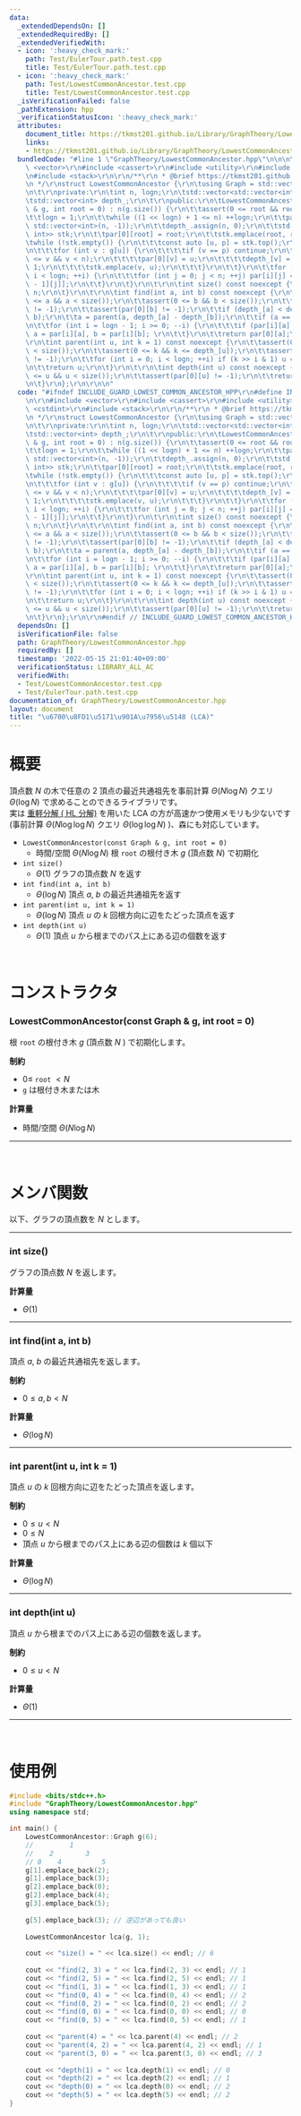 ```yaml
---
data:
  _extendedDependsOn: []
  _extendedRequiredBy: []
  _extendedVerifiedWith:
  - icon: ':heavy_check_mark:'
    path: Test/EulerTour.path.test.cpp
    title: Test/EulerTour.path.test.cpp
  - icon: ':heavy_check_mark:'
    path: Test/LowestCommonAncestor.test.cpp
    title: Test/LowestCommonAncestor.test.cpp
  _isVerificationFailed: false
  _pathExtension: hpp
  _verificationStatusIcon: ':heavy_check_mark:'
  attributes:
    document_title: https://tkmst201.github.io/Library/GraphTheory/LowestCommonAncestor.hpp
    links:
    - https://tkmst201.github.io/Library/GraphTheory/LowestCommonAncestor.hpp
  bundledCode: "#line 1 \"GraphTheory/LowestCommonAncestor.hpp\"\n\n\n\r\n#include\
    \ <vector>\r\n#include <cassert>\r\n#include <utility>\r\n#include <cstdint>\r\
    \n#include <stack>\r\n\r\n/**\r\n * @brief https://tkmst201.github.io/Library/GraphTheory/LowestCommonAncestor.hpp\r\
    \n */\r\nstruct LowestCommonAncestor {\r\n\tusing Graph = std::vector<std::vector<int>>;\r\
    \n\t\r\nprivate:\r\n\tint n, logn;\r\n\tstd::vector<std::vector<int>> par;\r\n\
    \tstd::vector<int> depth_;\r\n\t\r\npublic:\r\n\tLowestCommonAncestor(const Graph\
    \ & g, int root = 0) : n(g.size()) {\r\n\t\tassert(0 <= root && root < n);\r\n\
    \t\tlogn = 1;\r\n\t\twhile ((1 << logn) + 1 <= n) ++logn;\r\n\t\tpar.assign(logn,\
    \ std::vector<int>(n, -1));\r\n\t\tdepth_.assign(n, 0);\r\n\t\tstd::stack<std::pair<int,\
    \ int>> stk;\r\n\t\tpar[0][root] = root;\r\n\t\tstk.emplace(root, root);\r\n\t\
    \twhile (!stk.empty()) {\r\n\t\t\tconst auto [u, p] = stk.top();\r\n\t\t\tstk.pop();\r\
    \n\t\t\tfor (int v : g[u]) {\r\n\t\t\t\tif (v == p) continue;\r\n\t\t\t\tassert(0\
    \ <= v && v < n);\r\n\t\t\t\tpar[0][v] = u;\r\n\t\t\t\tdepth_[v] = depth_[u] +\
    \ 1;\r\n\t\t\t\tstk.emplace(v, u);\r\n\t\t\t}\r\n\t\t}\r\n\t\tfor (int i = 1;\
    \ i < logn; ++i) {\r\n\t\t\tfor (int j = 0; j < n; ++j) par[i][j] = par[i - 1][par[i\
    \ - 1][j]];\r\n\t\t}\r\n\t}\r\n\t\r\n\tint size() const noexcept {\r\n\t\treturn\
    \ n;\r\n\t}\r\n\t\r\n\tint find(int a, int b) const noexcept {\r\n\t\tassert(0\
    \ <= a && a < size());\r\n\t\tassert(0 <= b && b < size());\r\n\t\tassert(par[0][a]\
    \ != -1);\r\n\t\tassert(par[0][b] != -1);\r\n\t\tif (depth_[a] < depth_[b]) std::swap(a,\
    \ b);\r\n\t\ta = parent(a, depth_[a] - depth_[b]);\r\n\t\tif (a == b) return a;\r\
    \n\t\tfor (int i = logn - 1; i >= 0; --i) {\r\n\t\t\tif (par[i][a] != par[i][b])\
    \ a = par[i][a], b = par[i][b]; \r\n\t\t}\r\n\t\treturn par[0][a];\r\n\t}\r\n\t\
    \r\n\tint parent(int u, int k = 1) const noexcept {\r\n\t\tassert(0 <= u && u\
    \ < size());\r\n\t\tassert(0 <= k && k <= depth_[u]);\r\n\t\tassert(par[0][u]\
    \ != -1);\r\n\t\tfor (int i = 0; i < logn; ++i) if (k >> i & 1) u = par[i][u];\r\
    \n\t\treturn u;\r\n\t}\r\n\t\r\n\tint depth(int u) const noexcept {\r\n\t\tassert(0\
    \ <= u && u < size());\r\n\t\tassert(par[0][u] != -1);\r\n\t\treturn depth_[u];\r\
    \n\t}\r\n};\r\n\r\n\n"
  code: "#ifndef INCLUDE_GUARD_LOWEST_COMMON_ANCESTOR_HPP\r\n#define INCLUDE_GUARD_LOWEST_COMMON_ANCESTOR_HPP\r\
    \n\r\n#include <vector>\r\n#include <cassert>\r\n#include <utility>\r\n#include\
    \ <cstdint>\r\n#include <stack>\r\n\r\n/**\r\n * @brief https://tkmst201.github.io/Library/GraphTheory/LowestCommonAncestor.hpp\r\
    \n */\r\nstruct LowestCommonAncestor {\r\n\tusing Graph = std::vector<std::vector<int>>;\r\
    \n\t\r\nprivate:\r\n\tint n, logn;\r\n\tstd::vector<std::vector<int>> par;\r\n\
    \tstd::vector<int> depth_;\r\n\t\r\npublic:\r\n\tLowestCommonAncestor(const Graph\
    \ & g, int root = 0) : n(g.size()) {\r\n\t\tassert(0 <= root && root < n);\r\n\
    \t\tlogn = 1;\r\n\t\twhile ((1 << logn) + 1 <= n) ++logn;\r\n\t\tpar.assign(logn,\
    \ std::vector<int>(n, -1));\r\n\t\tdepth_.assign(n, 0);\r\n\t\tstd::stack<std::pair<int,\
    \ int>> stk;\r\n\t\tpar[0][root] = root;\r\n\t\tstk.emplace(root, root);\r\n\t\
    \twhile (!stk.empty()) {\r\n\t\t\tconst auto [u, p] = stk.top();\r\n\t\t\tstk.pop();\r\
    \n\t\t\tfor (int v : g[u]) {\r\n\t\t\t\tif (v == p) continue;\r\n\t\t\t\tassert(0\
    \ <= v && v < n);\r\n\t\t\t\tpar[0][v] = u;\r\n\t\t\t\tdepth_[v] = depth_[u] +\
    \ 1;\r\n\t\t\t\tstk.emplace(v, u);\r\n\t\t\t}\r\n\t\t}\r\n\t\tfor (int i = 1;\
    \ i < logn; ++i) {\r\n\t\t\tfor (int j = 0; j < n; ++j) par[i][j] = par[i - 1][par[i\
    \ - 1][j]];\r\n\t\t}\r\n\t}\r\n\t\r\n\tint size() const noexcept {\r\n\t\treturn\
    \ n;\r\n\t}\r\n\t\r\n\tint find(int a, int b) const noexcept {\r\n\t\tassert(0\
    \ <= a && a < size());\r\n\t\tassert(0 <= b && b < size());\r\n\t\tassert(par[0][a]\
    \ != -1);\r\n\t\tassert(par[0][b] != -1);\r\n\t\tif (depth_[a] < depth_[b]) std::swap(a,\
    \ b);\r\n\t\ta = parent(a, depth_[a] - depth_[b]);\r\n\t\tif (a == b) return a;\r\
    \n\t\tfor (int i = logn - 1; i >= 0; --i) {\r\n\t\t\tif (par[i][a] != par[i][b])\
    \ a = par[i][a], b = par[i][b]; \r\n\t\t}\r\n\t\treturn par[0][a];\r\n\t}\r\n\t\
    \r\n\tint parent(int u, int k = 1) const noexcept {\r\n\t\tassert(0 <= u && u\
    \ < size());\r\n\t\tassert(0 <= k && k <= depth_[u]);\r\n\t\tassert(par[0][u]\
    \ != -1);\r\n\t\tfor (int i = 0; i < logn; ++i) if (k >> i & 1) u = par[i][u];\r\
    \n\t\treturn u;\r\n\t}\r\n\t\r\n\tint depth(int u) const noexcept {\r\n\t\tassert(0\
    \ <= u && u < size());\r\n\t\tassert(par[0][u] != -1);\r\n\t\treturn depth_[u];\r\
    \n\t}\r\n};\r\n\r\n#endif // INCLUDE_GUARD_LOWEST_COMMON_ANCESTOR_HPP"
  dependsOn: []
  isVerificationFile: false
  path: GraphTheory/LowestCommonAncestor.hpp
  requiredBy: []
  timestamp: '2022-05-15 21:01:40+09:00'
  verificationStatus: LIBRARY_ALL_AC
  verifiedWith:
  - Test/LowestCommonAncestor.test.cpp
  - Test/EulerTour.path.test.cpp
documentation_of: GraphTheory/LowestCommonAncestor.hpp
layout: document
title: "\u6700\u8FD1\u5171\u901A\u7956\u5148 (LCA)"
---
```


# 概要

頂点数 $N$ の木で任意の $2$ 頂点の最近共通祖先を事前計算 $\Theta(N \log{N})$ クエリ $\Theta(\log{N})$ で求めることのできるライブラリです。  
実は [重軽分解 ( HL 分解)](https://tkmst201.github.io/Library/GraphTheory/HeavyLightDecomposition.hpp) を用いた LCA の方が高速かつ使用メモリも少ないです(事前計算 $\Theta(N\log{\log{N}})$ クエリ $\Theta(\log{\log{N}})$ )、森にも対応しています。  

- `LowestCommonAncestor(const Graph & g, int root = 0)`
	- 時間/空間 $\Theta(N \log{N})$ 根 `root` の根付き木 $g$ (頂点数 $N$) で初期化
- `int size()`
	- $\Theta(1)$ グラフの頂点数 $N$ を返す
- `int find(int a, int b)`
	- $\Theta(\log{N})$ 頂点 $a$, $b$ の最近共通祖先を返す
- `int parent(int u, int k = 1)`
	- $\Theta(\log{N})$ 頂点 $u$ の $k$ 回根方向に辺をたどった頂点を返す
- `int depth(int u)`
	- $\Theta(1)$ 頂点 $u$ から根までのパス上にある辺の個数を返す

<br>

# コンストラクタ

### LowestCommonAncestor(const Graph & g, int root = 0)

根 `root` の根付き木 $g$ (頂点数 $N$ ) で初期化します。  

**制約**

- $0 \leq$ `root` $< N$
- `g` は根付き木または木

**計算量**

- 時間/空間 $\Theta(N \log{N})$

---

<br>

# メンバ関数

以下、グラフの頂点数を $N$ とします。  

---

### int size()

グラフの頂点数 $N$ を返します。  

**計算量**

- $\Theta(1)$

---

### int find(int a, int b)

頂点 $a$, $b$ の最近共通祖先を返します。  

**制約**

- $0 \leq a, b < N$

**計算量**

- $\Theta(\log{N})$

---

### int parent(int u, int k = 1)

頂点 $u$ の $k$ 回根方向に辺をたどった頂点を返します。  

**制約**

- $0 \leq u < N$
- $0 \le N$
- 頂点 $u$ から根までのパス上にある辺の個数は $k$ 個以下

**計算量**

- $\Theta(\log{N})$

---

### int depth(int u)

頂点 $u$ から根までのパス上にある辺の個数を返します。  

**制約**

- $0 \leq u < N$

**計算量**

- $\Theta(1)$

---

<br>

# 使用例

```cpp
#include <bits/stdc++.h>
#include "GraphTheory/LowestCommonAncestor.hpp"
using namespace std;

int main() {
	LowestCommonAncestor::Graph g(6);
	//         1
	//    2        3
	// 0    4          5
	g[1].emplace_back(2);
	g[1].emplace_back(3);
	g[2].emplace_back(0);
	g[2].emplace_back(4);
	g[3].emplace_back(5);
	
	g[5].emplace_back(3); // 逆辺があっても良い
	
	LowestCommonAncestor lca(g, 1);
	
	cout << "size() = " << lca.size() << endl; // 6
	
	cout << "find(2, 3) = " << lca.find(2, 3) << endl; // 1
	cout << "find(2, 5) = " << lca.find(2, 5) << endl; // 1
	cout << "find(1, 3) = " << lca.find(1, 3) << endl; // 1
	cout << "find(0, 4) = " << lca.find(0, 4) << endl; // 2
	cout << "find(0, 2) = " << lca.find(0, 2) << endl; // 2
	cout << "find(0, 0) = " << lca.find(0, 0) << endl; // 0
	cout << "find(0, 5) = " << lca.find(0, 5) << endl; // 1
	
	cout << "parent(4) = " << lca.parent(4) << endl; // 2
	cout << "parent(4, 2) = " << lca.parent(4, 2) << endl; // 1
	cout << "parent(3, 0) = " << lca.parent(3, 0) << endl; // 3
	
	cout << "depth(1) = " << lca.depth(1) << endl; // 0
	cout << "depth(2) = " << lca.depth(2) << endl; // 1
	cout << "depth(0) = " << lca.depth(0) << endl; // 2
	cout << "depth(5) = " << lca.depth(5) << endl; // 2
}
```

<br>